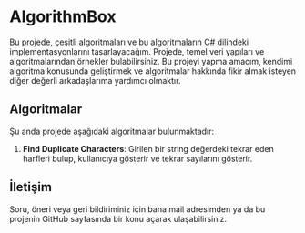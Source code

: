 # AlgorithmBox

Bu projede, çeşitli algoritmaları ve bu algoritmaların C# dilindeki implementasyonlarını tasarlayacağım. Projede, temel veri yapıları ve algoritmalarından örnekler bulabilirsiniz. Bu projeyi yapma amacım, kendimi algoritma konusunda geliştirmek ve algoritmalar hakkında fikir almak isteyen diğer değerli arkadaşlarıma yardımcı olmaktır.

## Algoritmalar

Şu anda projede aşağıdaki algoritmalar bulunmaktadır:

1. **Find Duplicate Characters**: Girilen bir string değerdeki tekrar eden harfleri bulup, kullanıcıya gösterir ve tekrar sayılarını gösterir. 

## İletişim

Soru, öneri veya geri bildiriminiz için bana mail adresimden ya da bu projenin GitHub sayfasında bir konu açarak ulaşabilirsiniz.
